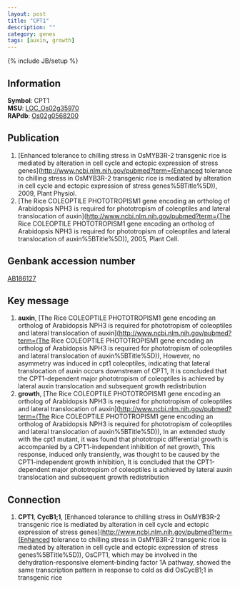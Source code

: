 ```yaml
---
layout: post
title: "CPT1"
description: ""
category: genes
tags: [auxin, growth]
---
```

{% include JB/setup %}

## Information
__Symbol__: CPT1  
__MSU__: [LOC_Os02g35970](http://rice.plantbiology.msu.edu/cgi-bin/ORF_infopage.cgi?orf=LOC_Os02g35970)  
__RAPdb__: [Os02g0568200](http://rapdb.dna.affrc.go.jp/viewer/gbrowse_details/irgsp1?name=Os02g0568200)  

## Publication
1. [Enhanced tolerance to chilling stress in OsMYB3R-2 transgenic rice is mediated by alteration in cell cycle and ectopic expression of stress genes](http://www.ncbi.nlm.nih.gov/pubmed?term=(Enhanced tolerance to chilling stress in OsMYB3R-2 transgenic rice is mediated by alteration in cell cycle and ectopic expression of stress genes%5BTitle%5D)), 2009, Plant Physiol.
2. [The Rice COLEOPTILE PHOTOTROPISM1 gene encoding an ortholog of Arabidopsis NPH3 is required for phototropism of coleoptiles and lateral translocation of auxin](http://www.ncbi.nlm.nih.gov/pubmed?term=(The Rice COLEOPTILE PHOTOTROPISM1 gene encoding an ortholog of Arabidopsis NPH3 is required for phototropism of coleoptiles and lateral translocation of auxin%5BTitle%5D)), 2005, Plant Cell.

## Genbank accession number
[AB186127](http://www.ncbi.nlm.nih.gov/nuccore/AB186127)

## Key message
1. __auxin__, [The Rice COLEOPTILE PHOTOTROPISM1 gene encoding an ortholog of Arabidopsis NPH3 is required for phototropism of coleoptiles and lateral translocation of auxin](http://www.ncbi.nlm.nih.gov/pubmed?term=(The Rice COLEOPTILE PHOTOTROPISM1 gene encoding an ortholog of Arabidopsis NPH3 is required for phototropism of coleoptiles and lateral translocation of auxin%5BTitle%5D)),  However, no asymmetry was induced in cpt1 coleoptiles, indicating that lateral translocation of auxin occurs downstream of CPT1, It is concluded that the CPT1-dependent major phototropism of coleoptiles is achieved by lateral auxin translocation and subsequent growth redistribution
2. __growth__, [The Rice COLEOPTILE PHOTOTROPISM1 gene encoding an ortholog of Arabidopsis NPH3 is required for phototropism of coleoptiles and lateral translocation of auxin](http://www.ncbi.nlm.nih.gov/pubmed?term=(The Rice COLEOPTILE PHOTOTROPISM1 gene encoding an ortholog of Arabidopsis NPH3 is required for phototropism of coleoptiles and lateral translocation of auxin%5BTitle%5D)),  In an extended study with the cpt1 mutant, it was found that phototropic differential growth is accompanied by a CPT1-independent inhibition of net growth, This response, induced only transiently, was thought to be caused by the CPT1-independent growth inhibition, It is concluded that the CPT1-dependent major phototropism of coleoptiles is achieved by lateral auxin translocation and subsequent growth redistribution

## Connection
1. __CPT1__, __CycB1;1__, [Enhanced tolerance to chilling stress in OsMYB3R-2 transgenic rice is mediated by alteration in cell cycle and ectopic expression of stress genes](http://www.ncbi.nlm.nih.gov/pubmed?term=(Enhanced tolerance to chilling stress in OsMYB3R-2 transgenic rice is mediated by alteration in cell cycle and ectopic expression of stress genes%5BTitle%5D)),  OsCPT1, which may be involved in the dehydration-responsive element-binding factor 1A pathway, showed the same transcription pattern in response to cold as did OsCycB1;1 in transgenic rice


